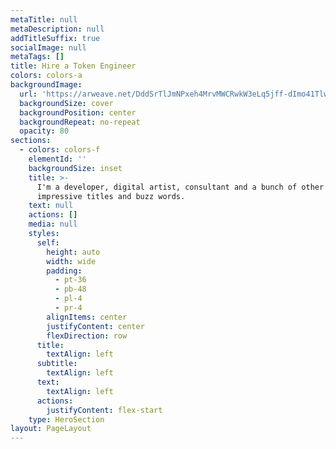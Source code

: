 ```yaml
---
metaTitle: null
metaDescription: null
addTitleSuffix: true
socialImage: null
metaTags: []
title: Hire a Token Engineer
colors: colors-a
backgroundImage:
  url: 'https://arweave.net/DddSrTlJmNPxeh4MrvMWCRwkW3eLq5jff-dImo41Tlw'
  backgroundSize: cover
  backgroundPosition: center
  backgroundRepeat: no-repeat
  opacity: 80
sections:
  - colors: colors-f
    elementId: ''
    backgroundSize: inset
    title: >-
      I'm a developer, digital artist, consultant and a bunch of other
      impressive titles and buzz words.
    text: null
    actions: []
    media: null
    styles:
      self:
        height: auto
        width: wide
        padding:
          - pt-36
          - pb-48
          - pl-4
          - pr-4
        alignItems: center
        justifyContent: center
        flexDirection: row
      title:
        textAlign: left
      subtitle:
        textAlign: left
      text:
        textAlign: left
      actions:
        justifyContent: flex-start
    type: HeroSection
layout: PageLayout
---
```

